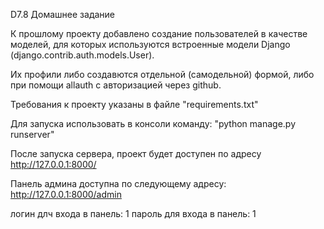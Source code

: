 D7.8 Домашнее задание

К прошлому проекту добавлено создание пользователей в качестве моделей, для которых используются встроенные модели Django (django.contrib.auth.models.User).

Их профили либо создавются отдельной (самодельной) формой, либо при помощи allauth с авторизацией через github. 

Требования к проекту указаны в файле "requirements.txt"

Для запуска использовать в консоли команду: "python manage.py runserver"

После запуска сервера, проект будет доступен по адресу http://127.0.0.1:8000/

Панель админа доступна по следующему адресу: http://127.0.0.1:8000/admin

логин длч входа в панель:   1
пароль для входа в панель:  1
